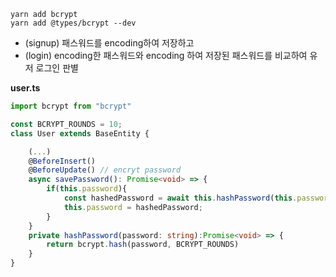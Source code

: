 ```
yarn add bcrypt
yarn add @types/bcrypt --dev
```
- (signup) 패스워드를 encoding하여 저장하고 
- (login) encoding한 패스워드와 encoding 하여 저장된 패스워드를 비교하여 유저 로그인 판별

**user.ts**
```typescript
import bcrypt from "bcrypt"

const BCRYPT_ROUNDS = 10;
class User extends BaseEntity {

	(...)
	@BeforeInsert()
	@BeforeUpdate() // encryt password
	async savePassword(): Promise<void> => {
		if(this.password){
			const hashedPassword = await this.hashPassword(this.password)
			this.password = hashedPassword;
		}
	}
	private hashPassword(password: string):Promise<void> => {
		return bcrypt.hash(password, BCRYPT_ROUNDS)
	}
}
```
<!--stackedit_data:
eyJoaXN0b3J5IjpbOTQ0MTA0NjMsMTQ0MTQzNTI4OSw2NTQ4NT
Q2ODQsMjI5MzU5NTExLDE1ODAwMTQyMTksMTU5OTI2NTE2Nl19

-->